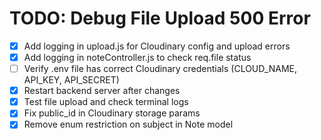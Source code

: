 # TODO: Debug File Upload 500 Error

- [x] Add logging in upload.js for Cloudinary config and upload errors
- [x] Add logging in noteController.js to check req.file status
- [ ] Verify .env file has correct Cloudinary credentials (CLOUD_NAME, API_KEY, API_SECRET)
- [x] Restart backend server after changes
- [x] Test file upload and check terminal logs
- [x] Fix public_id in Cloudinary storage params
- [x] Remove enum restriction on subject in Note model
